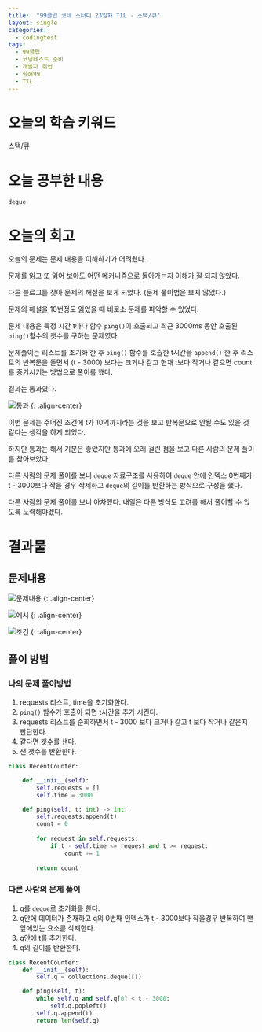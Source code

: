 ```yaml
---
title:  "99클럽 코테 스터디 23일차 TIL - 스택/큐"
layout: single
categories:
  - codingtest
tags:
  - 99클럽
  - 코딩테스트 준비
  - 개발자 취업
  - 항해99
  - TIL
---
```


# 오늘의 학습 키워드 
스택/큐

# 오늘 공부한 내용
`deque`

# 오늘의 회고
오늘의 문제는 문제 내용을 이해하기가 어려웠다.

문제를 읽고 또 읽어 보아도 어떤 메커니즘으로 돌아가는지 이해가 잘 되지 않았다.

다른 블로그를 찾아 문제의 해설을 보게 되었다. (문제 풀이법은 보지 않았다.)

문제의 해설을 10번정도 읽었을 때 비로소 문제를 파악할 수 있었다.

문제 내용은 특정 시간 t마다 함수 `ping()`이 호출되고 최근 3000ms 동안 호출된 `ping()`함수의 갯수를 구하는 문제였다.

문제풀이는 리스트를 초기화 한 후 `ping()` 함수를 호출한 t시간을 `append()` 한 후 리스트의 반복문을 돌면서 (t - 3000) 보다는 크거나 같고 현재 t보다 작거나 같으면 count를 증가시키는 방법으로 풀이를 했다.

결과는 통과였다.

![통과](https://github.com/kimhyunso/kimhyunso.github.io/assets/87798982/12e0710b-91a3-433c-832e-ea290e00c3da)
{: .align-center}

이번 문제는 주어진 조건에 t가 10억까지라는 것을 보고 반복문으로 안될 수도 있을 것 같다는 생각을 하게 되었다.

하지만 통과는 해서 기분은 좋았지만 통과에 오래 걸린 점을 보고 다른 사람의 문제 풀이를 찾아보았다.

다른 사람의 문제 풀이를 보니 `deque` 자료구조를 사용하여 `deque` 안에 인덱스 0번째가 t - 3000보다 작을 경우 삭제하고 `deque`의 길이를 반환하는 방식으로 구성을 했다.

다른 사람의 문제 풀이를 보니 아차했다. 내일은 다른 방식도 고려를 해서 풀이할 수 있도록 노력해야겠다.

# 결과물
## 문제내용

![문제내용](https://github.com/kimhyunso/kimhyunso.github.io/assets/87798982/6b6d2717-e196-4275-ac73-c18761a810ad)
{: .align-center}

![예시](https://github.com/kimhyunso/kimhyunso.github.io/assets/87798982/12350666-a6ce-4572-be4e-2d457c0a22ff)
{: .align-center}


![조건](https://github.com/kimhyunso/kimhyunso.github.io/assets/87798982/d576c5e8-7e7e-41c5-96c5-c922e8d9be4d)
{: .align-center}

## 풀이 방법
### 나의 문제 풀이방법
1. requests 리스트, time을 초기화한다.
2. `ping()` 함수가 호출이 되면 t시간을 추가 시킨다.
3. requests 리스트를 순회하면서 t - 3000 보다 크거나 같고 t 보다 작거나 같은지 판단한다.
4. 같다면 갯수를 샌다.
5. 샌 갯수를 반환한다.


```python
class RecentCounter:

    def __init__(self):
        self.requests = []
        self.time = 3000

    def ping(self, t: int) -> int:
        self.requests.append(t)
        count = 0
        
        for request in self.requests:
            if t - self.time <= request and t >= request:
                count += 1
                
        return count
```


### 다른 사람의 문제 풀이
1. q를 `deque`로 초기화를 한다.
2. q안에 데이터가 존재하고 q의 0번째 인덱스가 t - 3000보다 작을경우 반복하여 맨 앞에있는 요소를 삭제한다.
3. q안에 t를 추가한다.
4. q의 길이를 반환한다.

```python
class RecentCounter:
    def __init__(self):
        self.q = collections.deque([])

    def ping(self, t):
        while self.q and self.q[0] < t - 3000:
            self.q.popleft()
        self.q.append(t)
        return len(self.q)
```
